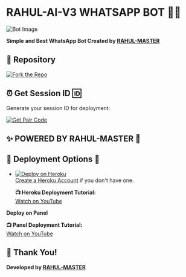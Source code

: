 
# RAHUL-AI-V3 WHATSAPP BOT 🤍🚨

![Bot Image](https://files.catbox.moe/x1onpj.jpg)

**Simple and Best WhatsApp Bot Created by [RAHUL-MASTER](https://github.com/rahulmaster143)**

## 🔗 Repository

[![Fork the Repo](https://img.shields.io/badge/Fork%20Repo-blue?style=for-the-badge)](https://github.com/rahulmaster143/RAHUL-AI-V3/fork)

## ⏰ Get Session ID 🆔 

Generate your session ID for deployment:

[![Get Pair Code](https://img.shields.io/badge/%F0%9F%9A%80%20GET%20PAIR%20CODE%20WEB-ffcc00?style=for-the-badge)](https://pair-code-npzv.onrender.com)

## ✨ POWERED BY RAHUL-MASTER 🌟


## 🚀  Deployment Options 🚨

- [![Deploy on Heroku](https://www.herokucdn.com/deploy/button.svg)](https://dashboard.heroku.com/new?template=https%3A%2F%2Fgithub.com%2Frahulmaster143%2FRAHUL-AI-V3)  
  [Create a Heroku Account](https://signup.heroku.com/) if you don't have one.
  
  **📺 Heroku Deployment Tutorial:**  
  [Watch on YouTube](https://www.youtube.com/@rahulhiran4733)

  
 
 **Deploy on Panel**
  
  **📺 Panel Deployment Tutorial:**  
  [Watch on YouTube](https://www.youtube.com/@rahulhiran4733)
 

## 🙏 Thank You!


**Developed by [RAHUL-MASTER](https://github.com/rahulmaster143)**

